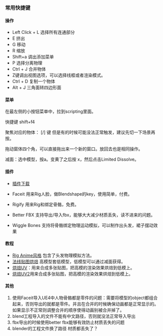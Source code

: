 ### 常用快捷键


#### 操作

- Left Click + L 选择所有连通部分
- E         挤出
- G         移动
- R         缩放
- Shift+a   调出添加菜单
- P         选择分离物理
- Ctrl + J  合并物体
- Z键调出视图选项，可以选择线框或者渲染模式。
- Ctrl + D  复制一个物体
- Alt + J 三角面转四边形面

#### 菜单

在最左侧的小按钮菜单中，拉到scripting里面。

快捷键 shift+f4

聚焦对应的物体： [/] 键 但是有的时候可能没法正常触发，建议先切一下场景再按。

拖动窗体四个角，可以直接拖出来一个新的窗口。放回去也是相同操作。

减面：选中模型，按a。变黄了之后按 x，然后点击Limited Dissolve。


#### 插件
- [插件下载](http://www.gfxcamp.com/)

- Faceit 用来Rig人脸，做Blendshape的key，使用简单，付费。

- Rigify 用来Rig和绑定骨骼，免费。

- Better FBX 支持导出/导入fbx，能够大大减少材质丢失，读不进来的问题。

- Wiggle Bones 支持将骨骼绑定物理运动模拟，可以制作出头发，裙子摆动效果

#### 教程
- [Rig Anime风格](https://www.youtube.com/watch?v=G2orwhrl4VU&t=21s) 包含了头发物理模拟方法。
- [法线贴图烘焙](https://blog.csdn.net/danad/article/details/108238002) 高模型套低模型，低模型可以通过减面获得。
- [烘焙UV](https://www.bilibili.com/video/BV1y64y1c743?from=search&seid=13011383412069161005)：用来合成多张贴图，把高模的渲染效果烘焙到低模上。
- [烘焙UV2](https://www.bilibili.com/video/BV1Uy4y127pv?from=search&seid=10464612612721417026)用来合成多张贴图，把高模的渲染效果烘焙到低模上。

#### 其他
1. 使用Faceit导入UE4中人物骨骼都是零件的问题：需要将模型的object都组合起来，否则导出的就都是零件。并且在合并的时候确保动画都是正常显示的。如果显示不正常则调整合并的顺序使得动画别被合并掉了。
2. blend工程导入的文件不能有中文路径，否则就没法正常导入导出
3. fbx导出的时候使用better fbx能够有效防止材质丢失的问题
4. blender的工程文件换了路径 材质都丢失了？



